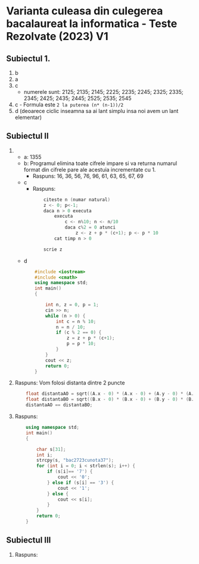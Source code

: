 # Varianta culeasa din culegerea bacalaureat la informatica - Teste Rezolvate (2023) V1

## Subiectul 1.
1. b
2. a
3. c
    - numerele sunt: 2125; 2135; 2145; 2225; 2235; 2245; 2325; 2335; 2345; 2425; 2435; 2445; 2525; 2535; 2545
4. c - Formula este `2 la puterea (n* (n-1))/2`
5. d (deoarece ciclic inseamna sa ai lant simplu insa noi avem un lant elementar)

## Subiectul II
1. 
    - a: 1355
    - b: Programul elimina toate cifrele impare si va returna numarul format din cifrele pare ale acestuia incrementate cu 1.
        - Raspuns: 16, 36, 56, 76, 96, 61, 63, 65, 67, 69
    - c
        - Raspuns:
            ```c++
                citeste n (numar natural)
                z <- 0; p<-1;
                daca n > 0 executa
                    executa
                        c <- n%10; n <- n/10
                        daca c%2 = 0 atunci
                            z <- z + p * (c+1); p <- p * 10
                    cat timp n > 0

                scrie z
            ```
    - d
        ```c++
            #include <iostream>
            #include <cmath>
            using namespace std;
            int main()
            {

                int n, z = 0, p = 1;
                cin >> n;
                while (n > 0) {
                    int c = n % 10;
                    n = n / 10;
                    if (c % 2 == 0) {
                        z = z + p * (c+1);
                        p = p * 10;
                    }
                }
                cout << z;
                return 0;
            }
        ```

2. Raspuns: Vom folosi distanta dintre 2 puncte
    ```c++
        float distantaAO = sqrt((A.x - 0) * (A.x - 0) + (A.y - 0) * (A.y - 0)));
        float distantaBO = sqrt((B.x - 0) * (B.x - 0) + (B.y - 0) * (B.y - 0)));
        distantaAO == distantaBO;
    ```
3. Raspuns:
    ```c++
        using namespace std;
        int main()
        {

            char s[31];
            int i;
            strcpy(s, "bac2723cunota37");
            for (int i = 0; i < strlen(s); i++) {
                if (s[i]== '7') {
                    cout << '0';
                } else if (s[i] == '3') {
                    cout << '1';
                } else {
                    cout << s[i];
                }
            }
            return 0;
        }
    ```
## Subiectul III
1. Raspuns:
    ```c++
    ```